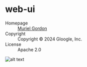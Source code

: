 # web-ui

<dl>
  <dt>Homepage</dt><dd><a href="[https://chickenonaraft.com/]</a></dd>
  <dt>Authors</dt><dd><a href="mailto:example@google.com">Muriel Gordon</a></dd>
  <dt>Copyright</dt><dd>Copyright © 2024 Gloogle, Inc.</dd>
  <dt>License</dt><dd>Apache 2.0</dd>
</dl> 

![alt text](https://qph.cf2.quoracdn.net/main-qimg-0c200af3743e438118157e17e67ad0a5.webp)
